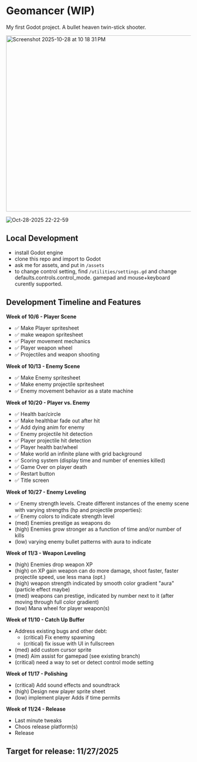 # Geomancer (WIP)

My first Godot project. A bullet heaven twin-stick shooter.

<img width="723" height="479" alt="Screenshot 2025-10-28 at 10 18 31 PM" src="https://github.com/user-attachments/assets/1d4b6366-f2ab-42bf-aac1-3880ed5541b3" />

![Oct-28-2025 22-22-59](https://github.com/user-attachments/assets/eef0ac10-4c32-47dc-86b5-ff5524728229)

## Local Development
- install Godot engine
- clone this repo and import to Godot
- ask me for assets, and put in `/assets`
- to change control setting, find `/utilities/settings.gd` and change defaults.controls.control_mode. gamepad and mouse+keyboard curently supported.

## Development Timeline and Features

**Week of 10/6 - Player Scene**
- ✅ Make Player spritesheet
- ✅ make weapon spritesheet
- ✅ Player movement mechanics
- ✅ Player weapon wheel
- ✅ Projectiles and weapon shooting

**Week of 10/13 - Enemy Scene**
- ✅ Make Enemy spritesheet
- ✅ Make enemy projectile spritesheet
- ✅ Enemy movement behavior as a state machine

**Week of 10/20 - Player vs. Enemy**
- ✅ Health bar/circle
- ✅ Make healthbar fade out after hit
- ✅ Add dying anim for enemy
- ✅ Enemy projectile hit detection
- ✅ Player projectile hit detection
- ✅ Player health bar/wheel
- ✅ Make world an infinite plane with grid background
- ✅ Scoring system (display time and number of enemies killed)
- ✅ Game Over on player death
- ✅ Restart button
- ✅ Title screen

**Week of 10/27 - Enemy Leveling**
- ✅ Enemy strength levels. Create different instances of the enemy scene with varying strengths (hp and projectile properties):
- ✅ Enemy colors to indicate strength level
- (med) Enemies prestige  as weapons do
- (high) Enemies grow stronger as a function of time and/or number of kills
- (low) varying enemy bullet patterns with aura to indicate

**Week of 11/3 - Weapon Leveling**
- (high) Enemies drop weapon XP
- (high) on XP gain weapon can do more damage, shoot faster, faster projectile speed, use less mana (opt.)
- (high) weapon strength indicated by smooth color gradient "aura" (particle effect maybe)
- (med) weapons can prestige, indicated by number next to it (after moving through full color gradient)
- (low) Mana wheel for player weapon(s)

**Week of 11/10 - Catch Up Buffer**
- Address existing bugs and other debt:
	- (critical) Fix enemy spawning
   	- (critical) fix issue with UI in fullscreen
- (med) add custom cursor sprite
- (med) Aim assist for gamepad (see existing branch)
- (critical) need a way to set or detect control mode setting

**Week of 11/17 - Polishing**
- (critical) Add sound effects and soundtrack
- (high) Design new player sprite sheet
- (low) implement player Adds if time permits

**Week of 11/24 - Release**
- Last minute tweaks
- Choos release platform(s)
- Release

## Target for release: 11/27/2025

